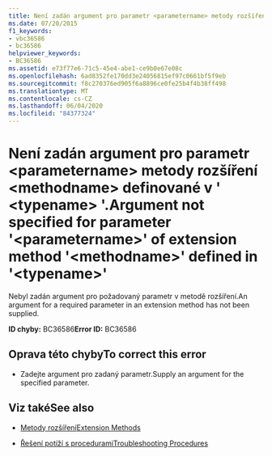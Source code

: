 ```yaml
---
title: Není zadán argument pro parametr <parametername> metody rozšíření <methodname> definované v ' <typename> '.
ms.date: 07/20/2015
f1_keywords:
- vbc36586
- bc36586
helpviewer_keywords:
- BC36586
ms.assetid: e73f77e6-71c5-45e4-abe1-ce9b0e67e08c
ms.openlocfilehash: 6ad8352fe170dd3e24056815ef97c0661bf5f9eb
ms.sourcegitcommit: f8c270376ed905f6a8896ce0fe25b4f4b38ff498
ms.translationtype: MT
ms.contentlocale: cs-CZ
ms.lasthandoff: 06/04/2020
ms.locfileid: "84377324"
---
```

# <a name="argument-not-specified-for-parameter-parametername-of-extension-method-methodname-defined-in-typename"></a><span data-ttu-id="b4f1d-102">Není zadán argument pro parametr \<parametername> metody rozšíření \<methodname> definované v ' \<typename> '.</span><span class="sxs-lookup"><span data-stu-id="b4f1d-102">Argument not specified for parameter '\<parametername>' of extension method '\<methodname>' defined in '\<typename>'</span></span>
<span data-ttu-id="b4f1d-103">Nebyl zadán argument pro požadovaný parametr v metodě rozšíření.</span><span class="sxs-lookup"><span data-stu-id="b4f1d-103">An argument for a required parameter in an extension method has not been supplied.</span></span>  
  
 <span data-ttu-id="b4f1d-104">**ID chyby:** BC36586</span><span class="sxs-lookup"><span data-stu-id="b4f1d-104">**Error ID:** BC36586</span></span>  
  
## <a name="to-correct-this-error"></a><span data-ttu-id="b4f1d-105">Oprava této chyby</span><span class="sxs-lookup"><span data-stu-id="b4f1d-105">To correct this error</span></span>  
  
- <span data-ttu-id="b4f1d-106">Zadejte argument pro zadaný parametr.</span><span class="sxs-lookup"><span data-stu-id="b4f1d-106">Supply an argument for the specified parameter.</span></span>  
  
## <a name="see-also"></a><span data-ttu-id="b4f1d-107">Viz také</span><span class="sxs-lookup"><span data-stu-id="b4f1d-107">See also</span></span>

- [<span data-ttu-id="b4f1d-108">Metody rozšíření</span><span class="sxs-lookup"><span data-stu-id="b4f1d-108">Extension Methods</span></span>](../programming-guide/language-features/procedures/extension-methods.md)

- [<span data-ttu-id="b4f1d-109">Řešení potíží s procedurami</span><span class="sxs-lookup"><span data-stu-id="b4f1d-109">Troubleshooting Procedures</span></span>](../programming-guide/language-features/procedures/troubleshooting-procedures.md)
